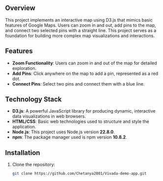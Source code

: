 
## Overview

This project implements an interactive map using D3.js that mimics basic features of Google Maps. Users can zoom in and out, add pins to the map, and connect two selected pins with a straight line. This project serves as a foundation for building more complex map visualizations and interactions.

## Features

- **Zoom Functionality**: Users can zoom in and out of the map for detailed exploration.
- **Add Pins**: Click anywhere on the map to add a pin, represented as a red dot.
- **Connect Pins**: Select two pins and connect them with a blue line.

## Technology Stack

- **D3.js**: A powerful JavaScript library for producing dynamic, interactive data visualizations in web browsers.
- **HTML/CSS**: Basic web technologies used to structure and style the application.
- **Node.js**: This project uses Node.js version **22.8.0**.
- **npm**: The package manager used is npm version **10.8.2**.

## Installation

1. Clone the repository:
   ```bash
   git clone https://github.com/Chetanya2001/Vivada-demo-app.git



